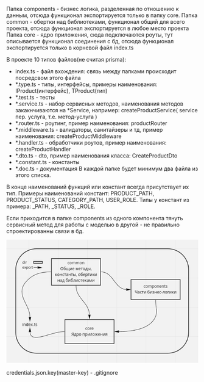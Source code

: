 Папка components - бизнес логика, разделенная по отношению к данным, отсюда функционал экспортируется только в папку core.
Папка common - обертки над библиотеками, функционал общий для всего проекта, отсюда функционал экспортируется в любое место проекта
Папка core - ядро приложения, сюда подключаются роуты, тут описывается функционал соединения с бд, отсюда функционал экспортируется только в корневой файл index.ts

В проекте 10 типов файлов(не считая prisma):
- index.ts - файл вхождения: связь между папками происходит посредсвом этого файла
- *.type.ts - типы, интерфейсы, примеры наименования: IProduct(интерфейс), TProduct(тип)
- *.test.ts - тесты
- *.service.ts - набор сервисных методов, наименования методов закакнчиваются на *Service, например: createProductService( service пер. услуга, т.е. метод-услуга )
- *.router.ts - роутинг, пример наименования: productRouter
- *.middleware.ts - валидаторы, санитайзеры и тд, пример наименования: createProductMiddleware
- *.handler.ts - обработчики роутов, пример наименования: createProductHandler
- *.dto.ts - dto, пример наименования класса: CreateProductDto
- *.constant.ts - константы
- *.doc.ts - документация
В каждой папке будет минимум два файла из этого списка.

В конце наименований функций или констант всегда присутствует их тип.
Примеры наименований констант: PRODUCT_PATH, PRODUCT_STATUS, CATEGORY_PATH, USER_ROLE. Типы у констант из примера: _PATH, _STATUS, _ROLE.

Если приходится в папке components из одного компонента тянуть сервисный метод для работы с моделью в другой - не правильно спроектированны связи в бд.

![Иллюстрация к проекту](https://github.com/vitaly-bogdanov/umbrella-app/raw/main/schema.png)

credentials.json.key(master-key) - .gitignore
